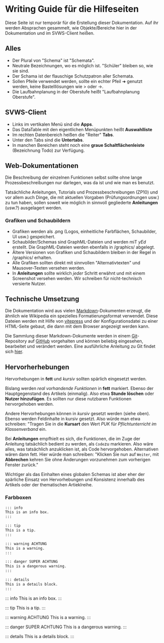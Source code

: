 # Writing Guide für die Hilfeseiten

Diese Seite ist nur temporär für die Erstellung dieser Dokumentation. Auf ihr werden Absprachen gesammelt, wie Objekte/Bereiche hier in der Dokumentation und im SVWS-Client heißen.

## Alles

* Der Plural von "Schema" ist "Schemata".
* Neutrale Bezeichnungen, wo es möglich ist. "Schüler" bleiben so, wie sie sind.
* Der Schama ist der flauschige Schutzpatron aller Schemata.
* Sollen Pfeile verwendet werden, sollte ein echter Pfeil ➜ genutzt werden, keine Bastelllösungen wie > oder ->.
* Die Laufbahnplanung in der Oberstufe heißt "Laufbahnplanung Oberstufe". 

## SVWS-Client

* Links im vertikalen Menü sind die **Apps**.
* Das DataTable mit den eigentlichen Menüpunkten heißt **Auswahlliste**
* Im rechten Datenbereich heißen die "Reiter" **Tabs**.
* Unter den Tabs sind die **Untertabs**.
* In manchen Bereichen steht noch eine **graue Schaltflächenleiste** (Bezeichnung Todo) zur Verfügung.

## Web-Dokumentationen

Die Beschreibung der einzelnen Funktionen selbst sollte ohne lange Prozessbeschreibungen nur darlegen, was da ist und wie man es benutzt.

Tatsächliche Anleitungen, Tutorials und Prozessbeschreibungen (ZP10) und vor allem auch Dinge, die mit aktuellen Vorgaben (Prüfungsordnungen usw.) zu tun haben, sollen soweit wie möglich in sinnvoll gegliederte  **Anleitungen** (usw.?) ausgelagert werden.

### Grafiken und Schaubildern

* Grafiken werden als .png (Logos, einheitliche Farbflächen, Schaubilder, UI usw.) gespeichert.
* Schaubilder/Schemas sind GraphML-Dateien und werden miT *yEd* erstellt. Die GraphML-Dateien werden ebenfalls in /graphics/ abgelegt.
* Ältere Versionen von Grafiken und Schaubildern bleiben in der Regel in /graphics/ erhalten.
* Alle Grafiken sollten direkt mit sinnvollen "Alternativtexten" und Mausover-Texten versehen werden.
* In **Anleitungen** sollte wirklich *jeder* Schritt erwähnt und mit einem Screenshot versehen werden. Wir schreiben für nicht-technisch versierte Nutzer.

## Technische Umsetzung
Die Dokumentation wird aus vielen [Markdown](https://de.wikipedia.org/wiki/Markdown)-Dokumenten erzeugt, die ähnlich wie Wikipedia ein spezielles Formatierungsformat verwendet. Diese Dateien werden mit Hilfe von [vitepress](https://vitepress.dev/) und der Konfigurationsdatei zu einer HTML-Seite gebaut, die dann mit dem Browser angezeigt werden kann.

Die Sammlung dieser Markdown-Dokumente werden in einem [Git](https://git-scm.com/)-Repository auf [GitHub](https://github.com) vorgehalten und können beliebig eingesehen, bearbeitet und verändert werden. Eine ausführliche Anleitung zu Git findet sich [hier](https://docs.github.com/de/get-started/using-git/about-git).

## Hervorherhebungen

Hervorhebungen in **fett** und *kursiv* sollten spärlich eingesetzt werden.

Bislang werden *real vorhandende Funktionen* in **fett** markiert. Ebenso der Hauptgegenstand des Artikels (einmalig). Also etwa **Stunde löschen** oder **Nutzer hinzufügen**. Es sollten nur diese nutzbaren Funktionen hervorgehoben werden.

Andere Hervorhebungen können in *kursiv* gesetzt werden (siehe oben). Ebenso werden Feldinhalte in kursiv gesetzt. Also würde man etwa schreiben: "Tragen Sie in die **Kursart** den Wert *PUK* für *Pflichtunterricht im Klassenverband* ein.

Bei **Anleitungen** empfhielt es sich, die Funktionen, die im Zuge der Anleitung tatsächlich bedient zu werden, als `Code`zu markieren. Also wäre alles, was tatsächlich anzuklicken ist, als Code hervorgehoben. Alternativen wären dann fett. Hier würde man schreiben: "Klicken Sie nun auf `Weiter`, mit **Abbrechen** kehren Sie ohne Änderungen vorzunehmen zum vorherigen Fenster zurück."

Wichtiger als das Einhalten eines globalen Schemas ist aber eher der spärliche Einsatz von Hervorhebungen und Konsistenz innerhalb des Artikels oder der thematischen Artieklreihe. 

### Farbboxen

```md
::: info
This is an info box.
:::

::: tip
This is a tip.
:::

::: warning ACHTUNG
This is a warning.
:::

::: danger SUPER ACHTUNG
This is a dangerous warning.
:::

::: details
This is a details block.
:::
```


::: info
This is an info box.
:::

::: tip
This is a tip.
:::

::: warning ACHTUNG
This is a warning.
:::

::: danger SUPER ACHTUNG
This is a dangerous warning.
:::

::: details
This is a details block.
:::
